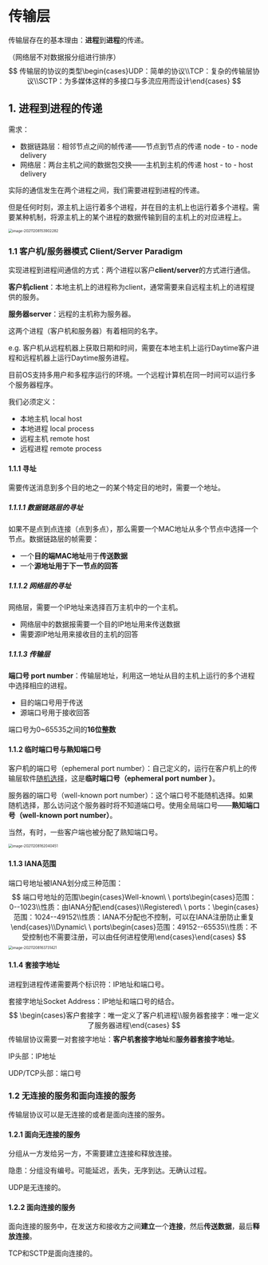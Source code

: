 # 传输层

传输层存在的基本理由：**进程**到**进程**的传递。

（网络层不对数据报分组进行排序）
$$
传输层的协议的类型\begin{cases}UDP：简单的协议\\TCP：复杂的传输层协议\\SCTP：为多媒体这样的多接口与多流应用而设计\end{cases}
$$

## 1. 进程到进程的传递

需求：

- 数据链路层：相邻节点之间的帧传递——节点到节点的传递  node - to - node delivery
- 网络层：两台主机之间的数据包交换——主机到主机的传递  host - to - host delivery

实际的通信发生在两个进程之间，我们需要进程到进程的传递。

但是任何时刻，源主机上运行着多个进程，并在目的主机上也运行着多个进程。需要某种机制，将源主机上的某个进程的数据传输到目的主机上的对应进程上。

<img src="https://cdn.jsdelivr.net/gh/Holmes233666/gitee-image@main/pictureStore/image-20211208153902282.png" alt="image-20211208153902282" style="zoom:50%;" />

### 1.1 客户机/服务器模式 Client/Server Paradigm

实现进程到进程间通信的方式：两个进程以客户**client/server**的方式进行通信。

**客户机client**：本地主机上的进程称为client，通常需要来自远程主机上的进程提供的服务。

**服务器server**：远程的主机称为服务器。

这两个进程（客户机和服务器）有着相同的名字。

e.g. 客户机从远程机器上获取日期和时间，需要在本地主机上运行Daytime客户进程和远程机器上运行Daytime服务进程。

目前OS支持多用户和多程序运行的环境。一个远程计算机在同一时间可以运行多个服务器程序。

我们必须定义：

- 本地主机   local host
- 本地进程   local process
- 远程主机   remote host
- 远程进程   remote process

#### 1.1.1 寻址

需要传送消息到多个目的地之一的某个特定目的地时，需要一个地址。

##### 1.1.1.1 数据链路层的寻址

如果不是点到点连接（点到多点），那么需要一个MAC地址从多个节点中选择一个节点。数据链路层的帧需要：

- 一个**目的端MAC地址**用于**传送数据**
- 一个**源地址用于下一节点的回答**

##### 1.1.1.2 网络层的寻址

网络层，需要一个IP地址来选择百万主机中的一个主机。

- 网络层中的数据报需要一个目的IP地址用来传送数据
- 需要源IP地址用来接收目的主机的回答

##### 1.1.1.3 传输层

**端口号 port number**：传输层地址，利用这一地址从目的主机上运行的多个进程中选择相应的进程。

- 目的端口号用于传送
- 源端口号用于接收回答

端口号为0~65535之间的**16位整数**

#### 1.1.2 临时端口号与熟知端口号

客户机的端口号（ephemeral port number）：自己定义的，运行在客户机上的传输层软件<u>随机选择</u>，这是**临时端口号（ephemeral port number ）**。

服务器的端口号（well-known port number）：这个端口号不能随机选择。如果随机选择，那么访问这个服务器时将不知道端口号。使用全局端口号——**熟知端口号（well-known port number）**。

当然，有时，一些客户端也被分配了熟知端口号。

<img src="https://cdn.jsdelivr.net/gh/Holmes233666/gitee-image@main/pictureStore/image-20211208162040451.png" alt="image-20211208162040451" style="zoom:50%;" />

#### 1.1.3 IANA范围

端口号地址被IANA划分成三种范围：
$$
端口号地址的范围\begin{cases}Well-known\ \ ports\begin{cases}范围：0--1023\\性质：由IANA分配\end{cases}\\Registered\ \ ports：\begin{cases}范围：1024--49152\\性质：IANA不分配也不控制，可以在IANA注册防止重复\end{cases}\\Dynamic\ \ ports\begin{cases}范围：49152--65535\\性质：不受控制也不需要注册，可以由任何进程使用\end{cases}\end{cases}
$$
<img src="https://cdn.jsdelivr.net/gh/Holmes233666/gitee-image@main/pictureStore/image-20211208163731421.png" alt="image-20211208163731421" style="zoom:50%;" />

#### 1.1.4 套接字地址

进程到进程传递需要两个标识符：IP地址和端口号。

套接字地址Socket Address：IP地址和端口号的结合。
$$
\begin{cases}客户套接字：唯一定义了客户机进程\\服务器套接字：唯一定义了服务器进程\end{cases}
$$
传输层协议需要一对套接字地址：**客户机套接字地址**和**服务器套接字地址**。

IP头部：IP地址

UDP/TCP头部：端口号

### 1.2 无连接的服务和面向连接的服务

传输层协议可以是无连接的或者是面向连接的服务。

#### 1.2.1 面向无连接的服务

分组从一方发给另一方，不需要建立连接和释放连接。

隐患：分组没有编号。可能延迟，丢失，无序到达。无确认过程。

UDP是无连接的。

#### 1.2.2 面向连接的服务

面向连接的服务中，在发送方和接收方之间**建立**一个**连接**，然后**传送数据**，最后**释放连接**。

TCP和SCTP是面向连接的。

